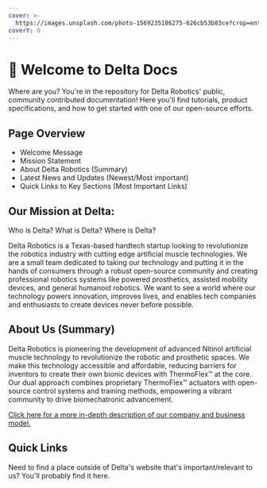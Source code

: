 ```yaml
---
cover: >-
  https://images.unsplash.com/photo-1569235186275-626cb53b83ce?crop=entropy&cs=srgb&fm=jpg&ixid=M3wxOTcwMjR8MHwxfHNlYXJjaHwyfHxmaWxlc3xlbnwwfHx8fDE3MTgwNjI3NjJ8MA&ixlib=rb-4.0.3&q=85
coverY: 0
---
```


# 🌟 Welcome to Delta Docs

Where are you? You're in the repository for Delta Robotics' public, community contributed documentation! Here you'll find tutorials, product specifications, and how to get started with one of our open-source efforts.

## **Page Overview**

* Welcome Message
* Mission Statement
* About Delta Robotics (Summary)
* Latest News and Updates (Newest/Most important)
* Quick Links to Key Sections (Most Important Links)

## Our Mission at Delta:

Who is Delta? What is Delta? Where is Delta?&#x20;

Delta Robotics is a Texas-based hardtech startup looking to revolutionize the robotics industry with cutting edge artificial muscle technologies. We are a small team dedicated to taking our technology and putting it in the hands of consumers through a robust open-source community and creating professional robotics systems like powered prosthetics, assisted mobility devices, and general humanoid robotics. We want to see a world where our technology powers innovation, improves lives, and enables tech companies and enthusiasts to create devices never before possible.&#x20;

## About Us (Summary)

Delta Robotics is pioneering the development of advanced Nitinol artificial muscle technology to revolutionize the robotic and prosthetic spaces. We make this technology accessible and affordable, reducing barriers for inventors to create their own bionic devices with ThermoFlex™ at the core. Our dual approach combines proprietary ThermoFlex™ actuators with open-source control systems and training methods, empowering a vibrant community to drive biomechatronic advancement.

[Click here for a more in-depth description of our company and business model.](welcome-the-delta-docs-home/about-us.md)

## Quick Links

Need to find a place outside of Delta's website that's important/relevant to us? You'll probably find it here.

